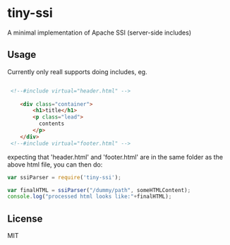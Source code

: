 # tiny-ssi

A minimal implementation of Apache SSI (server-side includes)


## Usage

Currently only reall supports doing includes, eg. 

```html

 <!--#include virtual="header.html" -->
 
    <div class="container">
        <h1>title</h1>
        <p class="lead">
          contents
        </p>
    </div>
 <!--#include virtual="footer.html" -->

```

expecting that 'header.html' and 'footer.html' are in the same folder as the above html file,
you can then do:

```javascript
var ssiParser = require('tiny-ssi');

var finalHTML = ssiParser("/dummy/path", someHTMLContent); 
console.log("processed html looks like:"+finalHTML);
```

## License

MIT


